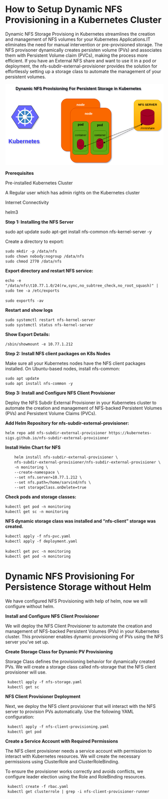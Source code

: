 # How to Setup Dynamic NFS Provisioning in a Kubernetes Cluster

Dynamic NFS Storage Provisiong in Kubernetes streamlines the creation and management of NFS volumes for your Kubernetes Applications.IT eliminates the need for manual intervention or pre-provisioned storage.
The NFS provisoner dynamically creates persisten volume (PVs) and associates them with Persistent Volume claim (PVCs), making the process more efficient.
If you have an External NFS share and want to use it in a pod or deployment, the nfs-subdir-external-provisioner provides the solution for effortlessly setting up a storage class to automate the management of your persistent volumes.

![NFS Provisioning](./NFS_Provisioning.png)


**Prerequisites**

Pre-installed Kubernetes Cluster

A Regular user which has admin rights on the Kubernetes cluster

Internet Connectivity

helm3


**Step 1: Installing the NFS Server**

   sudo apt update
   sudo apt-get install nfs-common nfs-kernel-server -y

Create a directory to export:

    sudo mkdir -p /data/nfs
    sudo chown nobody:nogroup /data/nfs
    sudo chmod 2770 /data/nfs

**Export directory and restart NFS service:**

    echo -e "/data/nfs\t10.77.1.0/24(rw,sync,no_subtree_check,no_root_squash)" | sudo tee -a /etc/exports

    sudo exportfs -av

**Restart and show logs**

    sudo systemctl restart nfs-kernel-server
    sudo systemctl status nfs-kernel-server

**Show Export Details:**

    /sbin/showmount -e 10.77.1.212

**Step 2: Install NFS client packages on K8s Nodes**

Make sure all your Kubernetes nodes have the NFS client packages installed. On Ubuntu-based nodes, install nfs-common:

    sudo apt update
    sudo apt install nfs-common -y  

**Step 3: Install and Configure NFS Client Provisioner**

Deploy the NFS Subdir External Provisioner in your Kubernetes cluster to automate the creation and management of NFS-backed Persistent Volumes (PVs) and Persistent Volume Claims (PVCs).

**Add Helm Repository for nfs-subdir-external-provisioner:**

    helm repo add nfs-subdir-external-provisioner https://kubernetes-sigs.github.io/nfs-subdir-external-provisioner

**Install Helm Chart for NFS**
     

        helm install nfs-subdir-external-provisioner \
        nfs-subdir-external-provisioner/nfs-subdir-external-provisioner \
        -n monitoring \
        --create-namespace \
        --set nfs.server=10.77.1.212 \
        --set nfs.path=/home/sarvind/nfs \
        --set storageClass.onDelete=true

**Check pods and storage classes:**

    kubectl get pod -n monitoring
    kubectl get sc -n monitoring

**NFS dynamic storage class was installed and “nfs-client” storage was created.**

    kubectl apply -f nfs-pvc.yaml
    kubectl apply -f deployment.yaml

    kubectl get pvc -n monitoring
    kubectl get pod -n monitoring


# Dynamic NFS Provisioning For Persistence Storage without Helm 

We have configured NFS Provisioning with help of helm, now we will configure without helm.


**Install and Configure NFS Client Provisioner**

We will deploy the NFS Client Provisioner to automate the creation and management of NFS-backed Persistent Volumes (PVs) in your Kubernetes cluster. This provisioner enables dynamic provisioning of PVs using the NFS server you’ve set up.

**Create Storage Class for Dynamic PV Provisioning**

Storage Class defines the provisioning behavior for dynamically created PVs. We will create a storage class called nfs-storage that the NFS client provisioner will use.

     kubectl apply -f nfs-storage.yaml 
     kubectl get sc 

**NFS Client Provisioner Deployment**

Next, we deploy the NFS client provisioner that will interact with the NFS server to provision PVs automatically. Use the following YAML configuration:

     kubectl apply -f nfs-client-provisioning.yaml
     kubectl get pod

**Create a Service Account with Required Permissions**

The NFS client provisioner needs a service account with permission to interact with Kubernetes resources. We will create the necessary permissions using ClusterRole and ClusterRoleBinding.

To ensure the provisioner works correctly and avoids conflicts, we configure leader election using the Role and RoleBinding resources.
   
     kubectl create -f rbac.yaml
     kubectl get clusterrole | grep -i nfs-client-provisioner-runner



